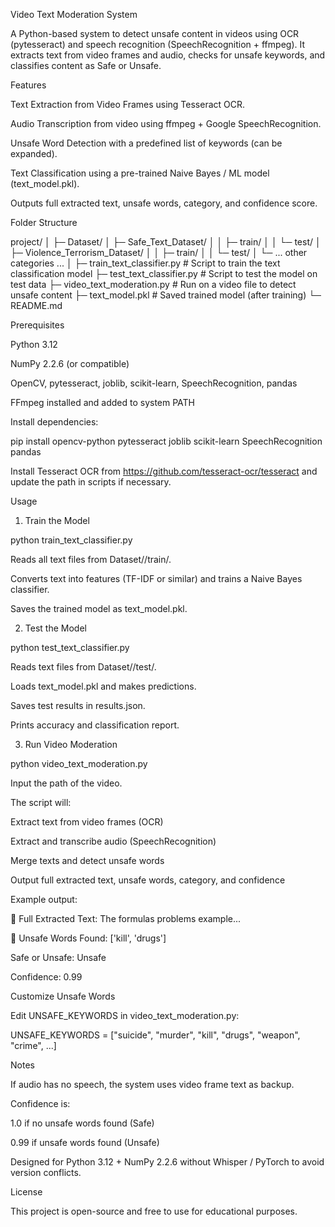 Video Text Moderation System

A Python-based system to detect unsafe content in videos using OCR (pytesseract) and speech recognition (SpeechRecognition + ffmpeg). It extracts text from video frames and audio, checks for unsafe keywords, and classifies content as Safe or Unsafe.

Features

Text Extraction from Video Frames using Tesseract OCR.

Audio Transcription from video using ffmpeg + Google SpeechRecognition.

Unsafe Word Detection with a predefined list of keywords (can be expanded).

Text Classification using a pre-trained Naive Bayes / ML model (text_model.pkl).

Outputs full extracted text, unsafe words, category, and confidence score.

Folder Structure

project/
│
├─ Dataset/
│ ├─ Safe_Text_Dataset/
│ │ ├─ train/
│ │ └─ test/
│ ├─ Violence_Terrorism_Dataset/
│ │ ├─ train/
│ │ └─ test/
│ └─ ... other categories ...
│
├─ train_text_classifier.py # Script to train the text classification model
├─ test_text_classifier.py # Script to test the model on test data
├─ video_text_moderation.py # Run on a video file to detect unsafe content
├─ text_model.pkl # Saved trained model (after training)
└─ README.md

Prerequisites

Python 3.12

NumPy 2.2.6 (or compatible)

OpenCV, pytesseract, joblib, scikit-learn, SpeechRecognition, pandas

FFmpeg installed and added to system PATH

Install dependencies:

pip install opencv-python pytesseract joblib scikit-learn SpeechRecognition pandas

Install Tesseract OCR from https://github.com/tesseract-ocr/tesseract
 and update the path in scripts if necessary.

Usage
1. Train the Model

python train_text_classifier.py

Reads all text files from Dataset/<Category>/train/.

Converts text into features (TF-IDF or similar) and trains a Naive Bayes classifier.

Saves the trained model as text_model.pkl.

2. Test the Model

python test_text_classifier.py

Reads text files from Dataset/<Category>/test/.

Loads text_model.pkl and makes predictions.

Saves test results in results.json.

Prints accuracy and classification report.

3. Run Video Moderation

python video_text_moderation.py

Input the path of the video.

The script will:

Extract text from video frames (OCR)

Extract and transcribe audio (SpeechRecognition)

Merge texts and detect unsafe words

Output full extracted text, unsafe words, category, and confidence

Example output:

📜 Full Extracted Text:
The formulas problems example...

🚨 Unsafe Words Found: ['kill', 'drugs']

Safe or Unsafe: Unsafe

Confidence: 0.99

Customize Unsafe Words

Edit UNSAFE_KEYWORDS in video_text_moderation.py:

UNSAFE_KEYWORDS = ["suicide", "murder", "kill", "drugs", "weapon", "crime", ...]

Notes

If audio has no speech, the system uses video frame text as backup.

Confidence is:

1.0 if no unsafe words found (Safe)

0.99 if unsafe words found (Unsafe)

Designed for Python 3.12 + NumPy 2.2.6 without Whisper / PyTorch to avoid version conflicts.

License

This project is open-source and free to use for educational purposes.